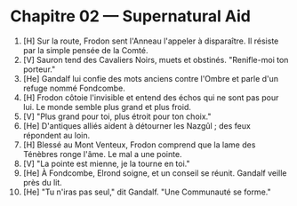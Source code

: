 # Chapitre 02 — Supernatural Aid

1. [H] Sur la route, Frodon sent l'Anneau l'appeler à disparaître. Il résiste par la simple pensée de la Comté.
2. [V] Sauron tend des Cavaliers Noirs, muets et obstinés. "Renifle-moi ton porteur."
3. [He] Gandalf lui confie des mots anciens contre l'Ombre et parle d'un refuge nommé Fondcombe.
4. [H] Frodon côtoie l'invisible et entend des échos qui ne sont pas pour lui. Le monde semble plus grand et plus froid.
5. [V] "Plus grand pour toi, plus étroit pour ton choix."
6. [He] D'antiques alliés aident à détourner les Nazgûl ; des feux répondent au loin.
7. [H] Blessé au Mont Venteux, Frodon comprend que la lame des Ténèbres ronge l'âme. Le mal a une pointe.
8. [V] "La pointe est mienne, je la tourne en toi."
9. [He] À Fondcombe, Elrond soigne, et un conseil se réunit. Gandalf veille près du lit.
12. [He] "Tu n'iras pas seul," dit Gandalf. "Une Communauté se forme."
